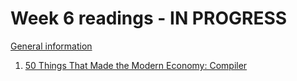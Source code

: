 # Week 6 readings - IN PROGRESS

[General information](../README.md#readings)

1. [50 Things That Made the Modern Economy: Compiler](https://www.bbc.co.uk/programmes/p04n04cm)
